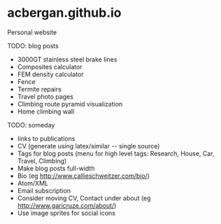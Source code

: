 # acbergan.github.io
Personal website


TODO: blog posts
- 3000GT stainless steel brake lines
- Composites calculator
- FEM density calculator
- Fence
- Termite repairs
- Travel photo pages
- Climbing route pyramid visualization
- Home climbing wall

TODO: someday
- links to publications
- CV (generate using latex/similar -- single source)
- Tags for blog posts (menu for high level tags: Research, House, Car, Travel, Climbing)
- Make blog posts full-width
- Bio (eg http://www.callieschweitzer.com/bio/)
- Atom/XML
- Email subscription
- Consider moving CV, Contact under about (eg http://www.garicruze.com/about/)
- Use image sprites for social icons